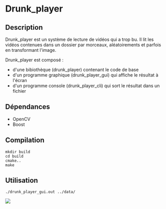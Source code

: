 # Drunk_player
## Description

Drunk_player est un système de lecture de vidéos qui a trop bu. Il lit les vidéos contenues dans un dossier par morceaux, aléatoirements et parfois en transformant l'image.

Drunk_player est composé :

- d'une bibiothèque (drunk_player) contenant le code de base
- d'un programme graphique (drunk_player_gui) qui affiche le résultat à l'écran
- d'un programme console (drunk_player_cli) qui sort le résultat dans un fichier

## Dépendances
- OpenCV
- Boost

## Compilation
    mkdir build
    cd build
    cmake..
    make

## Utilisation
    ./drunk_player_gui.out ../data/

![](drunk_player_gui.png)